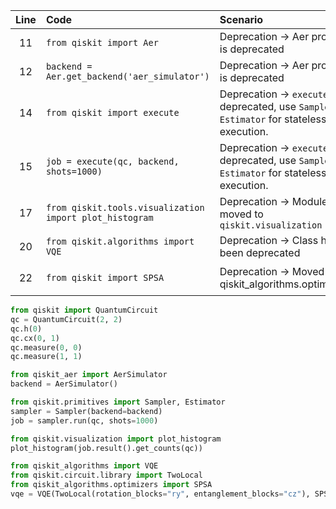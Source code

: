 | Line | Code | Scenario | Reference | Artifact | Refactoring |
| :--: | :--- | :------- | :-------: | :------- | :---------- |
| 11 | `from qiskit import Aer` |  Deprecation -> Aer provider is deprecated | qrn_tax_ddbb-0c9e619e883ffef48491298923624839 | Aer |  `from qiskit_aer import AerSimulator` |
| 12 | `backend = Aer.get_backend('aer_simulator')` |  Deprecation -> Aer provider is deprecated | qrn_tax_ddbb-0c9e619e883ffef48491298923624839 | Aer | `backend = AerSimulator()` |
| 14 | `from qiskit import execute` | Deprecation -> `execute` is deprecated, use `Sampler` or `Estimator` for stateless execution. | qrn_tax_ddbb-b7ae37805ff7a2242ca8845995f42b17 | execute | `from qiskit.primitives import Sampler, Estimator` |
| 15 | `job = execute(qc, backend, shots=1000)` | Deprecation -> `execute` is deprecated, use `Sampler` or `Estimator` for stateless execution. | qrn_tax_ddbb-b7ae37805ff7a2242ca8845995f42b17 | execute | `sampler = Sampler(backend=backend)`<br>`job = sampler.run(qc, shots=1000)` |
| 17 | `from qiskit.tools.visualization import plot_histogram` | Deprecation -> Module moved to `qiskit.visualization` | qrn_tax_ddbb-1f8c3a9f33c4b3012a7934f54f0929ae | qiskit.tools.visualization | `from qiskit.visualization import plot_histogram` |
| 20 | `from qiskit.algorithms import VQE` | Deprecation -> Class has been deprecated | qrn_tax_ddbb-d3f84f1985b41ca9c9aa6c8759286895 | VQE | `from qiskit_algorithms import VQE` |
| 22 | `from qiskit import SPSA` | Deprecation -> Moved to qiskit_algorithms.optimizers | qrn_tax_ddbb-4e05492531d3c9351aa895195a044685 | SPSA | `from qiskit_algorithms.optimizers import SPSA` |
```python
from qiskit import QuantumCircuit
qc = QuantumCircuit(2, 2)
qc.h(0)
qc.cx(0, 1)
qc.measure(0, 0)
qc.measure(1, 1)

from qiskit_aer import AerSimulator
backend = AerSimulator()

from qiskit.primitives import Sampler, Estimator
sampler = Sampler(backend=backend)
job = sampler.run(qc, shots=1000)

from qiskit.visualization import plot_histogram
plot_histogram(job.result().get_counts(qc))

from qiskit_algorithms import VQE
from qiskit.circuit.library import TwoLocal
from qiskit_algorithms.optimizers import SPSA
vqe = VQE(TwoLocal(rotation_blocks="ry", entanglement_blocks="cz"), SPSA())
```
